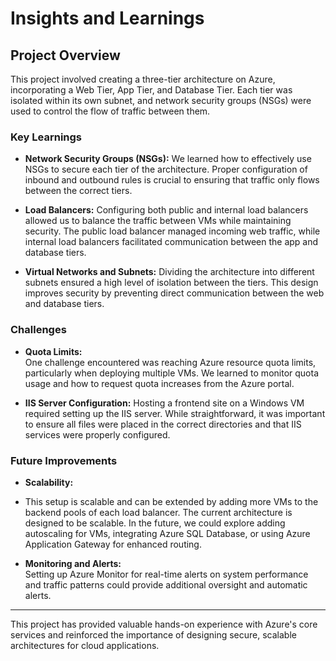 # Insights and Learnings

## Project Overview

This project involved creating a three-tier architecture on Azure, incorporating a Web Tier, App Tier, and Database Tier. Each tier was isolated within its own subnet, and network security groups (NSGs) were used to control the flow of traffic between them.

### Key Learnings

- **Network Security Groups (NSGs):** 
  We learned how to effectively use NSGs to secure each tier of the architecture. Proper configuration of inbound and outbound rules is crucial to ensuring that traffic only flows between the correct tiers.

- **Load Balancers:**
  Configuring both public and internal load balancers allowed us to balance the traffic between VMs while maintaining security. The public load balancer managed incoming web traffic, while internal load balancers facilitated communication between the app and database tiers.

- **Virtual Networks and Subnets:**
  Dividing the architecture into different subnets ensured a high level of isolation between the tiers. This design improves security by preventing direct communication between the web and database tiers.

### Challenges

- **Quota Limits:**  
  One challenge encountered was reaching Azure resource quota limits, particularly when deploying multiple VMs. We learned to monitor quota usage and how to request quota increases from the Azure portal.

- **IIS Server Configuration:**
  Hosting a frontend site on a Windows VM required setting up the IIS server. While straightforward, it was important to ensure all files were placed in the correct directories and that IIS services were properly configured.

### Future Improvements

- **Scalability:**
- This setup is scalable and can be extended by adding more VMs to the backend pools of each load balancer.
  The current architecture is designed to be scalable. In the future, we could explore adding autoscaling for VMs, integrating Azure SQL Database, or using Azure Application Gateway for enhanced routing.

- **Monitoring and Alerts:**  
  Setting up Azure Monitor for real-time alerts on system performance and traffic patterns could provide additional oversight and automatic alerts.

---

This project has provided valuable hands-on experience with Azure's core services and reinforced the importance of designing secure, scalable architectures for cloud applications.
